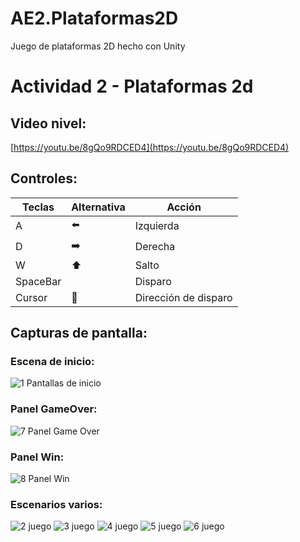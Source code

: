 # AE2.Plataformas2D
Juego de plataformas 2D hecho con Unity

# Actividad 2 - Plataformas 2d

## Video nivel:

[https://youtu.be/8gQo9RDCED4](https://youtu.be/8gQo9RDCED4)

## Controles:

| Teclas | Alternativa | Acción |
| --- | --- | --- |
| A  | ⬅️ | Izquierda |
| D | ➡️ | Derecha |
| W | ⬆️ | Salto |
| SpaceBar |  | Disparo |
| Cursor | 🎯 | Dirección de disparo |

## Capturas de pantalla:

### Escena de inicio:
![1  Pantallas de inicio](https://user-images.githubusercontent.com/78205607/157663063-50da331a-7e14-4398-aafb-159a68528276.png)

### Panel GameOver:
![7  Panel Game Over](https://user-images.githubusercontent.com/78205607/157663129-e3d9600a-62b3-439c-85b4-cd5a38f10bde.png)

### Panel Win:
![8  Panel Win](https://user-images.githubusercontent.com/78205607/157663139-82a59c43-022e-4c27-9424-f2309bb84011.png)

### Escenarios varios:

![2  juego](https://user-images.githubusercontent.com/78205607/157663087-9d5e9012-1ad8-46f2-a79b-1f86db81e17b.png)
![3  juego](https://user-images.githubusercontent.com/78205607/157663094-da7b978c-eb89-4138-ba76-586a60a51224.png)
![4 juego](https://user-images.githubusercontent.com/78205607/157663101-07968680-b13f-43c9-9eee-cafbaab42b43.png)
![5 juego](https://user-images.githubusercontent.com/78205607/157663107-76fbd84b-45cc-40d1-b0f2-fbd1841a3fdb.png)
![6 juego](https://user-images.githubusercontent.com/78205607/157663133-0a8d75ce-ee88-405a-b17c-9ecfa7292c98.png)
